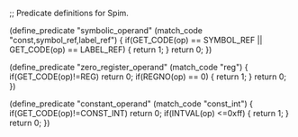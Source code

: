 ;; Predicate definitions for Spim.


(define_predicate "symbolic_operand"
  (match_code "const,symbol_ref,label_ref")
{
	if(GET_CODE(op) == SYMBOL_REF || GET_CODE(op) == LABEL_REF)
        {
                return 1;
        }
        return 0;
})

(define_predicate "zero_register_operand"
  (match_code "reg")
{
        if(GET_CODE(op)!=REG)
                return 0;
        if(REGNO(op) == 0)
        {
                return 1;
        }
        return 0;
})

(define_predicate "constant_operand"
  (match_code "const_int")
{
	if(GET_CODE(op)!=CONST_INT)
		return 0;
	if(INTVAL(op) <=0xff)
	{
		return 1;
	}
	return 0;
})
